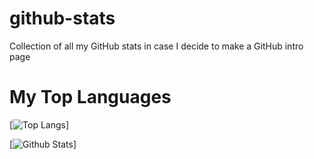 # github-stats
Collection of all my GitHub stats in case I decide to make a GitHub intro page

# My Top Languages
[![Top Langs](https://github-readme-stats.vercel.app/api/top-langs/?username=tjgurwara99)]


[![Github Stats](https://github-readme-stats.vercel.app/api?username=tjgurwara99&show_icons=true&count_private=true&include_all_commits=true&theme=tokyonight)]



